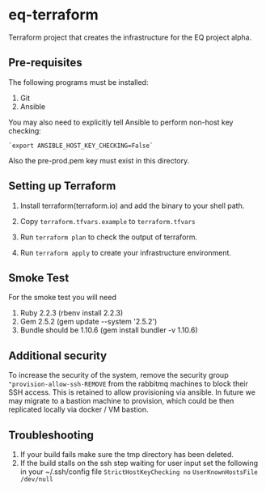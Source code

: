 # eq-terraform

Terraform project that creates the infrastructure for the EQ project alpha.

## Pre-requisites

The following programs must be installed:

1. Git
2. Ansible

You may also need to explicitly tell Ansible to perform non-host key checking:

	`export ANSIBLE_HOST_KEY_CHECKING=False`

Also the pre-prod.pem key must exist in this directory.

## Setting up Terraform

1. Install terraform(terraform.io) and add the binary to your shell path.

2. Copy `terraform.tfvars.example` to `terraform.tfvars`

4. Run `terraform plan` to check the output of terraform.

5. Run `terraform apply` to create your infrastructure environment.

## Smoke Test
For the smoke test you will need

1. Ruby 2.2.3 (rbenv install 2.2.3)
2. Gem 2.5.2 (gem update --system '2.5.2')
3. Bundle should be 1.10.6 (gem install bundler -v 1.10.6)

## Additional security

To increase the security of the system, remove the security group `"provision-allow-ssh-REMOVE`
from the rabbitmq machines to block their SSH access. This is retained to allow provisioning
via ansible. In future we may migrate to a bastion machine to provision, which could
be then replicated locally via docker / VM bastion.

## Troubleshooting

1. If your build fails make sure the tmp directory has been deleted.
2. If the build stalls on the ssh step waiting for user input set the following in your ~/.ssh/config file
    `StrictHostKeyChecking no`
    `UserKnownHostsFile /dev/null`
